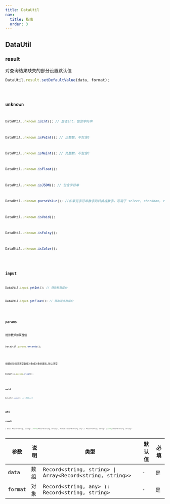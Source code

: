 ```yaml
---
title: DataUtil
nav:
  title: 指南
  order: 3
---
```


## DataUtil

### result
对查询结果缺失的部分设置默认值
```jsx | pure
DataUtil.result.setDefaultValue(data, format);
```
<code src="../examples/data/result-use" />

### unknown

```jsx | pure
DataUtil.unknown.isInt(); // 是否int，包含字符串
```
```jsx | pure
DataUtil.unknown.isPeInt(); // 正整数，不包含0
```
```jsx | pure
DataUtil.unknown.isNeInt(); // 负整数，不包含0
```
```jsx | pure
DataUtil.unknown.isFloat();
```
```jsx | pure
DataUtil.unknown.isJSON(); // 包含字符串
```
```jsx | pure
DataUtil.unknown.parseValue(); //如果是字符串数字则转换成数字，可用于 select, checkbox, radio等转格式
```
```jsx | pure
DataUtil.unknown.isVoid();
```
```jsx | pure
DataUtil.unknown.isFalsy();
```
```jsx | pure
DataUtil.unknown.isColor();
```
<code src="../examples/data/unknown-use" />

### input

```jsx | pure
DataUtil.input.getInt(); // 获取整数部分
```
```jsx | pure
DataUtil.input.getFloat(); // 获取浮点数部分
```
<code src="../examples/data/input-use" />

### params
给参数添加属性值
```jsx | pure
DataUtil.params.extends();
```
<code src="../examples/data/params-extends-use" />

根据实际情况清空数组对象或对象的属性,默认清空
```jsx | pure
DataUtil.params.clear();
```
<code src="../examples/data/params-clear-use" />

### uuid

```jsx | pure
DataUtil.uuid(); // 获取uuid
```
<code src="../examples/data/uuid-use" />


## API 

### result

```jsx | pure
( data: Record<string, string> | Array<Record<string, string>>, format: Record<string, any> ): Record<string, string> | Array<Record<string, string>> 
```
| 参数   | 说明 | 类型                                          | 默认值                        | 必填 |
| ------ | ---- | --------------------------------------------- | ----------------------------- | ---- |
| data   | 数组 | Record<string, string>                        \| Array<Record<string, string>> | -    | 是   
| format | 对象 | Record<string, any> ): Record<string, string> | -                             | 是   |
